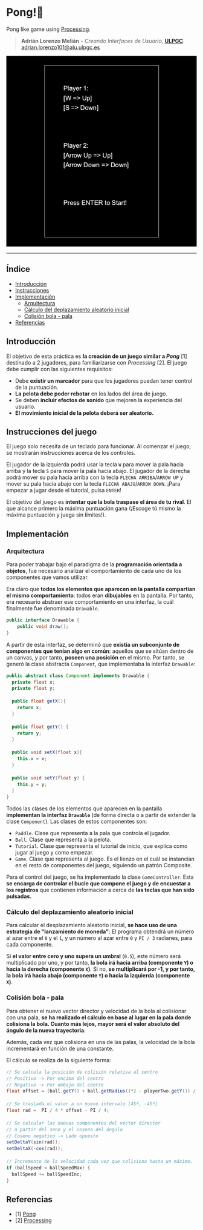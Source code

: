 # Pong!🏓
Pong like game using [Processing](https://processing.org).

> **Adrián Lorenzo Melián** - *Creando Interfaces de Usuario*, [**ULPGC**](https://www.ulpgc.es).
> adrian.lorenzo101@alu.ulpgc.es

![demo](images/demo.gif "Game demo")

***

## Índice
* [Introducción](#introduction)
* [Instrucciones](#instructions) 
* [Implementación](#implementation)
    * [Arquitectura](#architecture)
    * [Cálculo del deplazamiento aleatorio inicial](#random-initial-position)
    * [Colisión bola - pala](#ball-paddle-collision)
* [Referencias](#references)

## Introducción <a id="introduction"></a>
El objetivo de esta práctica es **la creación de un juego similar a *Pong*** [1] destinado a 2 jugadores, para familiarizarse con *Processing* [2]. El juego debe cumplir con las siguientes requisitos:

- Debe **existir un marcador** para que los jugadores puedan tener control de la puntuación.
- **La pelota debe poder rebotar** en los lados del área de juego.
- Se deben **incluir efectos de sonido** que mejoren la experiencia del usuario. 
- **El movimiento inicial de la pelota deberá ser aleatorio.**

## Instrucciones del juego <a id="instructions"></a>

El juego solo necesita de un teclado para funcionar. Al comenzar el juego, se mostrarán instrucciones acerca de los controles. 

El jugador de la izquierda podrá usar la tecla `W` para mover la pala hacia arriba y la tecla `S` para mover la pala hacia abajo. El jugador de la derecha podrá mover su pala hacia arriba con la tecla `FLECHA ARRIBA`/`ARROW UP` y mover su pala hacia abajo con la tecla `FLECHA ABAJO`/`ARROW DOWN`. ¡Para empezar a jugar desde el tutorial, pulsa `ENTER`!

El objetivo del juego es **intentar que la bola traspase el área de tu rival**. El que alcance primero la máxima puntuación gana (¡Escoge tú mismo la máxima puntuación y juega sin límites!).

## Implementación <a id="implementation"></a>

### Arquitectura <a id="architecture"></a>

Para poder trabajar bajo el paradigma de la **programación orientada a objetos**, fue necesario analizar el comportamiento de cada uno de los componentes que vamos utilizar. 

Era claro que **todos los elementos que aparecen en la pantalla compartían el mismo comportamiento**: todos eran **dibujables** en la pantalla. Por tanto, era necesario abstraer ese comportamiento en una interfaz, la cuál finalmente fue denominada `Drawable`.

```java
public interface Drawable {
    public void draw();
}
```

A partir de esta interfaz, se determinó que **existía un subconjunto de componentes que tenían algo en común**: aquellos que se sitúan dentro de un canvas, y por tanto, **poseen una posición** en el mismo. Por tanto, se generó la clase abstracta `Component`, que implementaba la interfaz `Drawable`:

```java
public abstract class Component implements Drawable {
  private float x;
  private float y;

  public float getX(){
  	return x;
  }

  public float getY() {
  	return y;
  }

  public void setX(float x){
  	this.x = x;
  }

  public void setY(float y) {
  	this.y = y;
  }
}
```

Todos las clases de los elementos que aparecen en la pantalla **implementan la interfaz `Drawable`** (de forma directa o a partir de extender la clase `Component`). Las clases de estos componentes son:

- `Paddle`. Clase que representa a la pala que controla el jugador.
- `Ball`. Clase que representa a la pelota.
- `Tutorial`. Clase que representa el tutorial de inicio, que explica como jugar al juego y como empezar.
- `Game`. Clase que representa al juego. Es el lienzo en el cuál se instancian en el resto de componentes del juego, siguiendo un patrón Composite.

Para el control del juego, se ha implementado la clase `GameController`. Esta **se encarga de controlar el bucle que compone el juego y de encuestar a los registros** que contienen información a cerca de **las teclas que han sido pulsadas.**

### Cálculo del deplazamiento aleatorio inicial <a id="random-initial-position"></a>

Para calcular el desplazamiento aleatorio inicial, **se hace uso de una estrategia de "lanzamiento de moneda"**: El programa obtendrá un número al azar entre el `0` y el `1`, y un número al azar entre `0` y `PI / 3` radianes, para cada componente.

Si **el valor entre cero y uno supera un umbral** (`0.5`), este número será multiplicado por uno, y por tanto, **la bola irá hacia arriba (componente `Y`) o hacia la derecha (componente `X`)**. Si no, **se multiplicará por -1, y por tanto, la bola irá hacia abajo (componente `Y`) o hacia la izquierda (componente `X`)**.

### Colisión bola - pala <a id="ball-paddle-collision"></a>

Para obtener el nuevo vector director y velocidad de la bola al colisionar con una pala, **se ha realizado el cálculo en base al lugar en la pala donde colisiona la bola. Cuanto más lejos, mayor será el valor absoluto del ángulo de la nueva trayectoria**. 

Además, cada vez que colisiona en una de las palas, la velocidad de la bola incrementará en función de una constante.

El cálculo se realiza de la siguiente forma:

```java
// Se calcula la posición de colisión relativa al centro
// Positivo -> Por encima del centro
// Negativo -> Por debajo del centro
float offset = (ball.getY() + ball.getRadius()*2 - playerTwo.getY()) / playerTwo.getHeight();

// Se traslada el valor a un nuevo intervalo [45º, -45º]
float rad =  PI / 4 * offset - PI / 4;

// Se calcular las nuevas componentes del vector director
// a partir del seno y el coseno del ángulo
// Coseno negativo -> Lado opuesto
setDeltaY(sin(rad));
setDeltaX(-cos(rad));

// Incremento de la velocidad cada vez que colisiona hasta un máximo.
if (ballSpeed < ballSpeedMax) {
  ballSpeed += ballSpeedInc;
}
```

## Referencias <a id="references"></a>
- [1] [Pong](https://es.wikipedia.org/wiki/Pong)
- [2] [Processing](https://processing.org)



